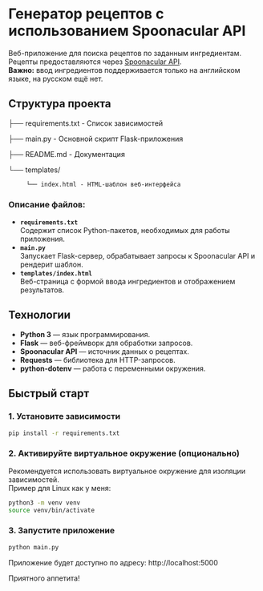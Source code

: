 # Генератор рецептов с использованием Spoonacular API

Веб-приложение для поиска рецептов по заданным ингредиентам. Рецепты предоставляются через [Spoonacular API](https://spoonacular.com/food-api).  
**Важно:** ввод ингредиентов поддерживается только на английском языке, на русском ещё нет.


## Структура проекта

├── requirements.txt - Список зависимостей

├── main.py - Основной скрипт Flask-приложения

├── README.md - Документация

└── templates/

         └── index.html - HTML-шаблон веб-интерфейса


### Описание файлов:
- **`requirements.txt`**  
  Содержит список Python-пакетов, необходимых для работы приложения.
- **`main.py`**  
  Запускает Flask-сервер, обрабатывает запросы к Spoonacular API и рендерит шаблон.
- **`templates/index.html`**  
  Веб-страница с формой ввода ингредиентов и отображением результатов.

## Технологии

- **Python 3** — язык программирования.
- **Flask** — веб-фреймворк для обработки запросов.
- **Spoonacular API** — источник данных о рецептах.
- **Requests** — библиотека для HTTP-запросов.
- **python-dotenv** — работа с переменными окружения.

## Быстрый старт

### 1. Установите зависимости

```bash
pip install -r requirements.txt
```

### 2. Активируйте виртуальное окружение (опционально)

Рекомендуется использовать виртуальное окружение для изоляции зависимостей.  
Пример для Linux как у меня:
```bash
python3 -m venv venv
source venv/bin/activate
```

### 3. Запустите приложение

```bash
python main.py
```

Приложение будет доступно по адресу: http://localhost:5000

Приятного аппетита!



